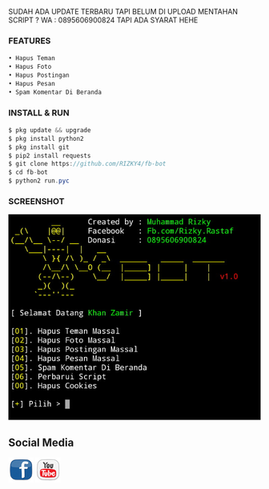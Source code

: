 SUDAH ADA UPDATE TERBARU TAPI BELUM DI UPLOAD MENTAHAN SCRIPT ? WA : 0895606900824 TAPI ADA SYARAT HEHE
### FEATURES
```python
• Hapus Teman 
• Hapus Foto
• Hapus Postingan
• Hapus Pesan
• Spam Komentar Di Beranda
```
### INSTALL & RUN
```java
$ pkg update && upgrade
$ pkg install python2
$ pkg install git
$ pip2 install requests
$ git clone https://github.com/RIZKY4/fb-bot
$ cd fb-bot
$ python2 run.pyc
```

### SCREENSHOT

![screenshot](img/bosku.jpg)

## Social Media

[![facebook](img/fb1.png)](https://m.facebook.com/Rizky.Rastaf)   [![youtube](img/yt1.png)](https://m.youtube.com/channel/UCSD-ezikDEKyMT2o-KyaKKA) 
